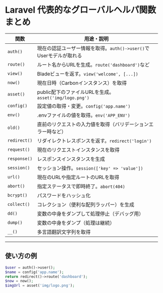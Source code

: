 # Laravel 代表的なグローバルヘルパ関数まとめ

| 関数         | 用途・説明                                                                 |
|--------------|--------------------------------------------------------------------------|
| `auth()`     | 現在の認証ユーザー情報を取得。`auth()->user()`でUserモデルが取れる           |
| `route()`    | ルート名からURLを生成。`route('dashboard')`など                            |
| `view()`     | Bladeビューを返す。`view('welcome', [...])`                                |
| `now()`      | 現在日時（Carbonインスタンス）を取得                                       |
| `asset()`    | public配下のファイルURLを生成。`asset('img/logo.png')`                     |
| `config()`   | 設定値の取得・変更。`config('app.name')`                                   |
| `env()`      | .envファイルの値を取得。`env('APP_ENV')`                                   |
| `old()`      | 直前のリクエストの入力値を取得（バリデーションエラー時など）                |
| `redirect()` | リダイレクトレスポンスを返す。`redirect('login')`                          |
| `request()`  | 現在のリクエストインスタンスを取得                                         |
| `response()` | レスポンスインスタンスを生成                                               |
| `session()`  | セッション操作。`session(['key' => 'value'])`                              |
| `url()`      | 現在のURLや指定ルートのURLを取得                                            |
| `abort()`    | 指定ステータスで即時終了。`abort(404)`                                     |
| `bcrypt()`   | パスワードをハッシュ化                                                     |
| `collect()`  | コレクション（便利な配列ラッパー）を生成                                   |
| `dd()`       | 変数の中身をダンプして処理停止（デバッグ用）                               |
| `dump()`     | 変数の中身をダンプ（処理は継続）                                           |
| `__()`       | 多言語翻訳文字列を取得                                                    |

---

## 使い方の例

```php
$user = auth()->user();
$name = config('app.name');
return redirect()->route('dashboard');
$now = now();
$imgUrl = asset('img/logo.png');
```

